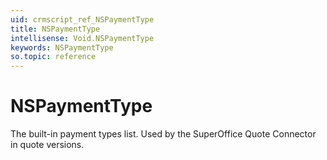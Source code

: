 ```yaml
---
uid: crmscript_ref_NSPaymentType
title: NSPaymentType
intellisense: Void.NSPaymentType
keywords: NSPaymentType
so.topic: reference
---
```


# NSPaymentType

The built-in payment types list. Used by the SuperOffice Quote Connector in quote versions.
